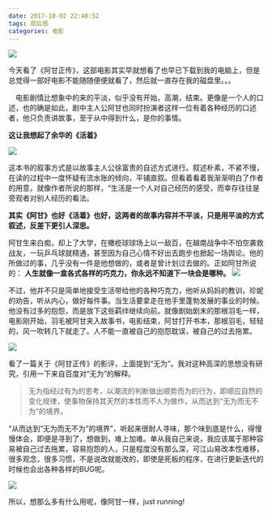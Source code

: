 ```yaml
---
date: 2017-10-02 22:48:52
tags: 观后感
categories: 电影
---
```

![](http://oq6xfel71.bkt.clouddn.com/17-10-2/80712402.jpg)

今天看了《阿甘正传》，这部电影其实早就想看了也早已下载到我的电脑上，但是总觉得一部好电影不能随随便便就看了，然后就一直存在我的磁盘里。。。

&ensp;&ensp;电影剧情比想象中的来的平淡，似乎没有开始，高潮，结束。更像是一个人的口述，也的确是如此，剧中主人公阿甘也同时扮演者这样一位有着各种经历的口述者，他只负责讲故事，至于从中得到什么，是你的事情。

**这让我想起了余华的《活着》**

![](http://oq6xfel71.bkt.clouddn.com/17-10-2/24043322.jpg)

这本书的叙事方式是以故事主人公徐富贵的自述方式进行。叙述朴素，不紧不慢，在读的过程中一度怀疑有流水账的倾向，平铺直叙。但看着看着我渐渐明白了作者的用意，就像作者所说的那样，“生活是一个人对自己经历的感受，而幸存往往是旁观者对别人经历的看法。

**其实《阿甘》也好《活着》也好，这两者的故事内容并不平淡，只是用平淡的方式叙述，反差下更引人深思。**

阿甘生来白痴，却上了大学，在橄榄球球场上以一敌百，在越南战争中不怕空袭救战友，一玩乒乓球就精通，甚至因为自己心情不好出去跑步也掀起一场舆论。他的所做过的事，几乎没有一件是他想做的，或者是曾计划过去做的。正如阿甘所说的：
**人生就像一盒各式各样的巧克力，你永远不知道下一块会是哪种。**
![](http://oq6xfel71.bkt.clouddn.com/17-10-2/58276461.jpg)

不过，他并不只是简单地接受生活带给他的各种巧克力，他听从妈妈的教训，珍妮的劝告，听从内心，做好每件事。当生活要拿走在他手里蓬勃发展的事业的时候。他没有过多的抱怨，而是放下这些羁绊继续向前。就像剧始剧末的那根羽毛一样，电影刚开始，羽毛被阿甘夹入故事书，电影结束，阿甘打开书本，那根羽毛，轻轻的，风一吹转几下就走了。人不能一直被自己的抱怨耽误，被自己的过去拖累。

![](http://oq6xfel71.bkt.clouddn.com/17-10-2/34604491.jpg)

看了一篇关于《阿甘正传》的影评，上面提到“无为”。我对这种高深的思想没有研究，引用一下来自百度对“无为”的解释。
> 无为指经过有为的思考，以潮流的判断做出顺势而为的行为，即顺应自然的变化规律，使事物保持其天然的本性而不人为做作，从而达到“无为而无不为”的境界。

“从而达到“无为而无不为”的境界”，听起来很耐人寻味，那个味到底是什么，得慢慢体会，即便是寻到了，想做到，难上加难。单从我自己来说，我应该属于那种容易被自己过去拖累，容易抱怨的人，只是程度没有那么深，可江山易改本性难移，很多观念，很多习惯，不是说改就能改的，即使是死板的程序，在进行更新迭代的时候也会出各种各样的BUG呢。

![](http://oq6xfel71.bkt.clouddn.com/17-10-2/9142841.jpg)

所以，想那么多有什么用呢，像阿甘一样，just running!